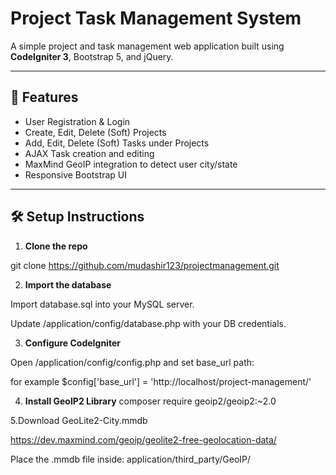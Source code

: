 # Project Task Management System

A simple project and task management web application built using **CodeIgniter 3**, Bootstrap 5, and jQuery.

---

## 🚀 Features

- User Registration & Login
- Create, Edit, Delete (Soft) Projects
- Add, Edit, Delete (Soft) Tasks under Projects
- AJAX Task creation and editing
- MaxMind GeoIP integration to detect user city/state
- Responsive Bootstrap UI

---

## 🛠️ Setup Instructions

1. **Clone the repo**

git clone https://github.com/mudashir123/projectmanagement.git

2. **Import the database**

Import database.sql into your MySQL server.

Update /application/config/database.php with your DB credentials.

3. **Configure CodeIgniter**

Open /application/config/config.php and set base_url path:

for example
$config['base_url'] = 'http://localhost/project-management/'

4. **Install GeoIP2 Library**
composer require geoip2/geoip2:~2.0

5.Download GeoLite2-City.mmdb

https://dev.maxmind.com/geoip/geolite2-free-geolocation-data/

Place the .mmdb file inside: application/third_party/GeoIP/